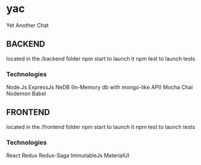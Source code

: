 # yac
Yet Another Chat

## BACKEND
located in the /backend folder
npm start to launch it
npm test to launch tests

### Technologies
Node.Js
ExpressJs
NeDB (In-Memory db with mongo-like API)
Mocha
Chai
Nodemon
Babel

## FRONTEND
located in the /frontend folder
npm start to launch it
npm test to launch tests

### Technologies
React
Redux
Redux-Saga
ImmutableJs
MaterialUI
